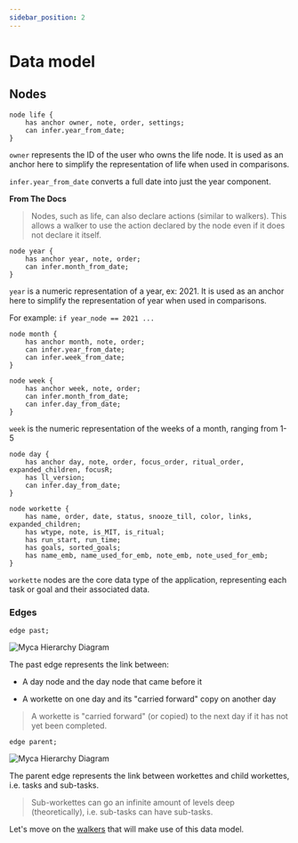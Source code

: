 ```yaml
---
sidebar_position: 2
---
```


# Data model

## Nodes

```jac
node life {
    has anchor owner, note, order, settings;
    can infer.year_from_date;
}
```

`owner` represents the ID of the user who owns the life node. It is used as an anchor here to simplify the representation of life when used in comparisons.

`infer.year_from_date` converts a full date into just the year component.

**From The Docs**

>Nodes, such as life, can also declare actions (similar to walkers). This allows a walker to use the action declared by the node even if it does not declare it itself.

```jac
node year {
    has anchor year, note, order;
    can infer.month_from_date;
}
```

`year` is a numeric representation of a year, ex: 2021. It is used as an anchor here to simplify the representation of year when used in comparisons.

For example: `if year_node == 2021 ...`

```jac
node month {
    has anchor month, note, order;
    can infer.year_from_date;
    can infer.week_from_date;
}
```

```jac
node week {
    has anchor week, note, order;
    can infer.month_from_date;
    can infer.day_from_date;
}
```

`week` is the numeric representation of the weeks of a month, ranging from 1-5


```jac
node day {
    has anchor day, note, order, focus_order, ritual_order, expanded_children, focusR;
    has ll_version;
    can infer.day_from_date;
}
```

```jac
node workette {
    has name, order, date, status, snooze_till, color, links, expanded_children;
    has wtype, note, is_MIT, is_ritual;
    has run_start, run_time;
    has goals, sorted_goals;
    has name_emb, name_used_for_emb, note_emb, note_used_for_emb;
}
```

`workette` nodes are the core data type of the application, representing each task or goal and their associated data.

### Edges

```jac
edge past;
```

![Myca Hierarchy Diagram](/img/tutorial/myca-a-jaseci-product/myca_past_day.png)


The past edge represents the link between:

- A day node and the day node that came before it

- A workette on one day and its "carried forward" copy on another day

>A workette is "carried forward" (or copied) to the next day if it has not yet been completed.

```jac
edge parent;
```

![Myca Hierarchy Diagram](/img/tutorial/myca-a-jaseci-product/myca_parent_workette.png)

The parent edge represents the link between workettes and child workettes, i.e. tasks and sub-tasks.

>Sub-workettes can go an infinite amount of levels deep (theoretically), i.e. sub-tasks can have sub-tasks.

Let's move on the [walkers](/docs/jaseci-1.0/intermediate/standard-library-documentation/jaseci-primitives#walker) that will make use of this data model.
